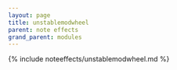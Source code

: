 ```yaml
---
layout: page
title: unstablemodwheel
parent: note effects
grand_parent: modules
---
```


{% include noteeffects/unstablemodwheel.md %}
